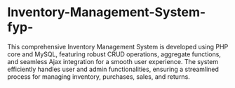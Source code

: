# Inventory-Management-System-fyp-
This comprehensive Inventory Management System is developed using PHP core and MySQL, featuring robust CRUD operations, aggregate functions, and seamless Ajax integration for a smooth user experience. The system efficiently handles user and admin functionalities, ensuring a streamlined process for managing inventory, purchases, sales, and returns.
